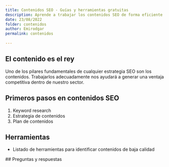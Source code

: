 ```yaml
---
title: Contenidos SEO - Guías y herramientas gratuitas
description: Aprende a trabajar los contenidos SEO de forma eficiente
date: 23/08/2022
folder: contenidos
author: Emirodgar
permalink: contenidos
  
---
```


## El contenido es el rey

Uno de los pilares fundamentales de cualquier estrategia SEO son los contenidos. Trabajarlos adecuadamente nos ayudará a generar una ventaja competitiva dentro de nuestro sector.

## Primeros pasos en contenidos SEO 

 1. Keyword research
 2. Estrategia de contenidos
 3. Plan de contenidos

## Herramientas

- Listado de herramientas para identificar contenidos de baja calidad


<section  id="cs_pr">
## Preguntas y respuestas

</section>


<!--stackedit_data:
eyJoaXN0b3J5IjpbLTUyOTEyNjcyNSw3NDQ1Mjc4NjQsLTgxND
M0NTgsMTA4MTg0MzI2OF19
-->